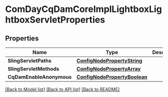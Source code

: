 # ComDayCqDamCoreImplLightboxLightboxServletProperties

## Properties
Name | Type | Description | Notes
------------ | ------------- | ------------- | -------------
**SlingServletPaths** | [**ConfigNodePropertyString**](configNodePropertyString.md) |  | [optional] 
**SlingServletMethods** | [**ConfigNodePropertyArray**](configNodePropertyArray.md) |  | [optional] 
**CqDamEnableAnonymous** | [**ConfigNodePropertyBoolean**](configNodePropertyBoolean.md) |  | [optional] 

[[Back to Model list]](../README.md#documentation-for-models) [[Back to API list]](../README.md#documentation-for-api-endpoints) [[Back to README]](../README.md)


